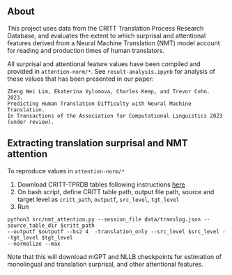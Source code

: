 ## About

This project uses data from the CRITT Translation Process Research Database, and evaluates the 
extent to which surprisal and attentional features derived from a Neural Machine Translation (NMT) 
model account for reading and production times of human translators.

All surprisal and attentional feature values have been compiled and provided in `attention-norm/*`. 
See `result-analysis.ipynb` for analysis of these values that has been presented in our paper:

```
Zheng Wei Lim, Ekaterina Vylomova, Charles Kemp, and Trevor Cohn. 2023.  
Predicting Human Translation Difficulty with Neural Machine Translation. 
In Transactions of the Association for Computational Linguistics 2023 (under review).
```


## Extracting translation surprisal and NMT attention
To reproduce values in `attention-norm/*`
1. Download CRITT-TPRDB tables following instructions [here](https://sites.google.com/site/centretranslationinnovation/tpr-db/public-studies?pli=1)
2. On bash script, define CRITT table path, output file path, source and target level as `critt_path`, `outputf`, `src_level`, `tgt_level`
3. Run 
```
python3 src/nmt_attention.py --session_file data/translog.json --source_table_dir $critt_path
--outputf $outputf --bsz 4  -translation_only --src_level $src_level --tgt_level $tgt_level 
--normalize --max
```
Note that this will download mGPT and NLLB checkpoints for estimation of monolingual and translation surprisal, and other attentional features.
###